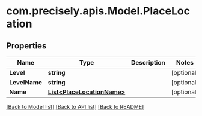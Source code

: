 # com.precisely.apis.Model.PlaceLocation
## Properties

Name | Type | Description | Notes
------------ | ------------- | ------------- | -------------
**Level** | **string** |  | [optional] 
**LevelName** | **string** |  | [optional] 
**Name** | [**List&lt;PlaceLocationName&gt;**](PlaceLocationName.md) |  | [optional] 

[[Back to Model list]](../README.md#documentation-for-models) [[Back to API list]](../README.md#documentation-for-api-endpoints) [[Back to README]](../README.md)

